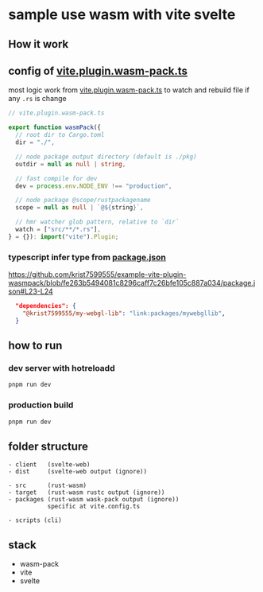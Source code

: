 # sample use wasm with vite svelte

## How it work

## config of [vite.plugin.wasm-pack.ts](./vite.plugin.wasm-pack.ts)

most logic work from [vite.plugin.wasm-pack.ts](./vite.plugin.wasm-pack.ts) to watch and rebuild file if any `.rs` is change

```typescript
// vite.plugin.wasm-pack.ts

export function wasmPack({
  // root dir to Cargo.toml
  dir = "./",

  // node package output directory (default is ./pkg)
  outdir = null as null | string,

  // fast compile for dev
  dev = process.env.NODE_ENV !== "production",

  // node package @scope/rustpackagename
  scope = null as null | `@${string}`,

  // hmr watcher glob pattern, relative to `dir`
  watch = ["src/**/*.rs"],
} = {}): import("vite").Plugin;
```

### typescript infer type from [package.json](./package.json)

https://github.com/krist7599555/example-vite-plugin-wasmpack/blob/fe263b5494081c8296caff7c26bfe105c887a034/package.json#L23-L24

```json
  "dependencies": {
    "@krist7599555/my-webgl-lib": "link:packages/mywebgllib",
  }
```

## how to run

### dev server with hotreloadd

```bash
pnpm run dev
```

### production build

```bash
pnpm run dev
```

## folder structure

```
- client   (svelte-web)
- dist     (svelte-web output (ignore))

- src      (rust-wasm)
- target   (rust-wasm rustc output (ignore))
- packages (rust-wasm wask-pack output (ignore))
           specific at vite.config.ts

- scripts (cli)
```

## stack

- wasm-pack
- vite
- svelte
